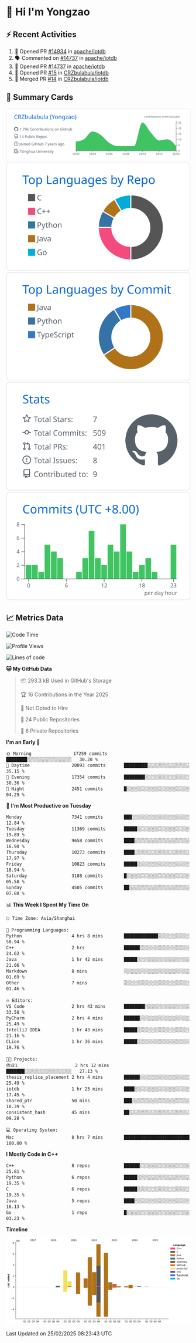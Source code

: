 # 👋 Hi I'm Yongzao

## ⚡ Recent Activities
<!--START_SECTION:activity-->
1. 💪 Opened PR [#14934](https://github.com/apache/iotdb/pull/14934) in [apache/iotdb](https://github.com/apache/iotdb)
2. 🗣 Commented on [#14737](https://github.com/apache/iotdb/pull/14737#issuecomment-2606632528) in [apache/iotdb](https://github.com/apache/iotdb)
3. 💪 Opened PR [#14737](https://github.com/apache/iotdb/pull/14737) in [apache/iotdb](https://github.com/apache/iotdb)
4. 💪 Opened PR [#15](https://github.com/CRZbulabula/iotdb/pull/15) in [CRZbulabula/iotdb](https://github.com/CRZbulabula/iotdb)
5. 🎉 Merged PR [#14](https://github.com/CRZbulabula/iotdb/pull/14) in [CRZbulabula/iotdb](https://github.com/CRZbulabula/iotdb)
<!--END_SECTION:activity-->

## 🎑 Summary Cards

[![](https://raw.githubusercontent.com/CRZbulabula/CRZbulabula/main/profile-summary-card-output/github/0-profile-details.svg)](https://github.com/vn7n24fzkq/github-profile-summary-cards)
[![](https://raw.githubusercontent.com/CRZbulabula/CRZbulabula/main/profile-summary-card-output/github/1-repos-per-language.svg)](https://github.com/vn7n24fzkq/github-profile-summary-cards) [![](https://raw.githubusercontent.com/CRZbulabula/CRZbulabula/main/profile-summary-card-output/github/2-most-commit-language.svg)](https://github.com/vn7n24fzkq/github-profile-summary-cards)
[![](https://raw.githubusercontent.com/CRZbulabula/CRZbulabula/main/profile-summary-card-output/github/3-stats.svg)](https://github.com/vn7n24fzkq/github-profile-summary-cards) [![](https://raw.githubusercontent.com/CRZbulabula/CRZbulabula/main/profile-summary-card-output/github/4-productive-time.svg)](https://github.com/vn7n24fzkq/github-profile-summary-cards)

## 📈 Metrics Data

<!--START_SECTION:waka-->
![Code Time](http://img.shields.io/badge/Code%20Time-821%20hrs%201%20min-blue)

![Profile Views](http://img.shields.io/badge/Profile%20Views-0-blue)

![Lines of code](https://img.shields.io/badge/From%20Hello%20World%20I%27ve%20Written-32.6%20million%20lines%20of%20code-blue)

**🐱 My GitHub Data** 

> 📦 293.3 kB Used in GitHub's Storage 
 > 
> 🏆 16 Contributions in the Year 2025
 > 
> 🚫 Not Opted to Hire
 > 
> 📜 24 Public Repositories 
 > 
> 🔑 6 Private Repositories 
 > 
**I'm an Early 🐤** 

```text
🌞 Morning                17259 commits       ████████░░░░░░░░░░░░░░░░░   30.20 % 
🌆 Daytime                20093 commits       █████████░░░░░░░░░░░░░░░░   35.15 % 
🌃 Evening                17354 commits       ████████░░░░░░░░░░░░░░░░░   30.36 % 
🌙 Night                  2451 commits        █░░░░░░░░░░░░░░░░░░░░░░░░   04.29 % 
```
📅 **I'm Most Productive on Tuesday** 

```text
Monday                   7341 commits        ███░░░░░░░░░░░░░░░░░░░░░░   12.84 % 
Tuesday                  11369 commits       █████░░░░░░░░░░░░░░░░░░░░   19.89 % 
Wednesday                9658 commits        ████░░░░░░░░░░░░░░░░░░░░░   16.90 % 
Thursday                 10273 commits       ████░░░░░░░░░░░░░░░░░░░░░   17.97 % 
Friday                   10823 commits       █████░░░░░░░░░░░░░░░░░░░░   18.94 % 
Saturday                 3188 commits        █░░░░░░░░░░░░░░░░░░░░░░░░   05.58 % 
Sunday                   4505 commits        ██░░░░░░░░░░░░░░░░░░░░░░░   07.88 % 
```


📊 **This Week I Spent My Time On** 

```text
🕑︎ Time Zone: Asia/Shanghai

💬 Programming Languages: 
Python                   4 hrs 8 mins        █████████████░░░░░░░░░░░░   50.94 % 
C++                      2 hrs               ██████░░░░░░░░░░░░░░░░░░░   24.62 % 
Java                     1 hr 42 mins        █████░░░░░░░░░░░░░░░░░░░░   21.06 % 
Markdown                 8 mins              ░░░░░░░░░░░░░░░░░░░░░░░░░   01.69 % 
Other                    7 mins              ░░░░░░░░░░░░░░░░░░░░░░░░░   01.46 % 

🔥 Editors: 
VS Code                  2 hrs 43 mins       ████████░░░░░░░░░░░░░░░░░   33.58 % 
PyCharm                  2 hrs 4 mins        ██████░░░░░░░░░░░░░░░░░░░   25.49 % 
IntelliJ IDEA            1 hr 43 mins        █████░░░░░░░░░░░░░░░░░░░░   21.16 % 
CLion                    1 hr 36 mins        █████░░░░░░░░░░░░░░░░░░░░   19.76 % 

🐱‍💻 Projects: 
作业1                      2 hrs 12 mins       ███████░░░░░░░░░░░░░░░░░░   27.13 % 
thesis_replica_placement 2 hrs 4 mins        ██████░░░░░░░░░░░░░░░░░░░   25.49 % 
iotdb                    1 hr 25 mins        ████░░░░░░░░░░░░░░░░░░░░░   17.45 % 
shared_ptr               50 mins             ███░░░░░░░░░░░░░░░░░░░░░░   10.39 % 
consistent_hash          45 mins             ██░░░░░░░░░░░░░░░░░░░░░░░   09.28 % 

💻 Operating System: 
Mac                      8 hrs 7 mins        █████████████████████████   100.00 % 
```

**I Mostly Code in C++** 

```text
C++                      8 repos             ██████░░░░░░░░░░░░░░░░░░░   25.81 % 
Python                   6 repos             █████░░░░░░░░░░░░░░░░░░░░   19.35 % 
C                        6 repos             █████░░░░░░░░░░░░░░░░░░░░   19.35 % 
Java                     5 repos             ████░░░░░░░░░░░░░░░░░░░░░   16.13 % 
Go                       1 repo              █░░░░░░░░░░░░░░░░░░░░░░░░   03.23 % 
```



**Timeline**

![Lines of Code chart](https://raw.githubusercontent.com/CRZbulabula/CRZbulabula/main/assets/bar_graph.png)


 Last Updated on 25/02/2025 08:23:43 UTC
<!--END_SECTION:waka-->


